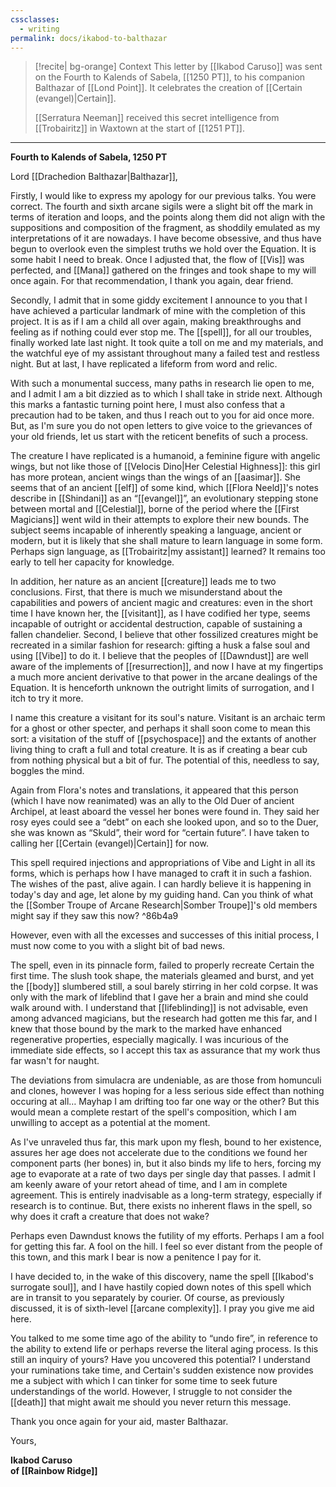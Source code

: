 ```yaml
---
cssclasses:
  - writing
permalink: docs/ikabod-to-balthazar
---
```

>[!recite| bg-orange] Context
This letter by [[Ikabod Caruso]]  was sent on the Fourth to Kalends of Sabela, [[1250 PT]], to his companion Balthazar of [[Lond Point]]. It celebrates the creation of [[Certain (evangel)|Certain]].
>
> [[Serratura Neeman]] received this secret intelligence from [[Trobairitz]] in Waxtown at the start of [[1251 PT]].


---

**Fourth to Kalends of Sabela, 1250 PT**

Lord [[Drachedion Balthazar|Balthazar]],

Firstly, I would like to express my apology for our previous talks. You were correct. The fourth and sixth arcane sigils were a slight bit off the mark in terms of iteration and loops, and the points along them did not align with the suppositions and composition of the fragment, as shoddily emulated as my interpretations of it are nowadays. I have become obsessive, and thus have begun to overlook even the simplest truths we hold over the Equation. It is some habit I need to break. Once I adjusted that, the flow of [[Vis]] was perfected, and [[Mana]] gathered on the fringes and took shape to my will once again. For that recommendation, I thank you again, dear friend.

Secondly, I admit that in some giddy excitement I announce to you that I have achieved a particular landmark of mine with the completion of this project. It is as if I am a child all over again, making breakthroughs and feeling as if nothing could ever stop me. The [[spell]], for all our troubles, finally worked late last night. It took quite a toll on me and my materials, and the watchful eye of my assistant throughout many a failed test and restless night. But at last, I have replicated a lifeform from word and relic. 

With such a monumental success, many paths in research lie open to me, and I admit I am a bit dizzied as to which I shall take in stride next. Although this marks a fantastic turning point here, I must also confess that a precaution had to be taken, and thus I reach out to you for aid once more. But, as I'm sure you do not open letters to give voice to the grievances of your old friends, let us start with the reticent benefits of such a process.

The creature I have replicated is a humanoid, a feminine figure with angelic wings, but not like those of [[Velocis Dino|Her Celestial Highness]]: this girl has more protean, ancient wings than the wings of an [[aasimar]]. She seems that of an ancient [[elf]] of some kind, which [[Flora Neeld]]'s notes describe in [[Shindani]] as an “[[evangel]]”, an evolutionary stepping stone between mortal and [[Celestial]], borne of the period where the [[First Magicians]] went wild in their attempts to explore their new bounds. The subject seems incapable of inherently speaking a language, ancient or modern, but it is likely that she shall mature to learn language in some form. Perhaps sign language, as [[Trobairitz|my assistant]] learned? It remains too early to tell her capacity for knowledge.

In addition, her nature as an ancient [[creature]] leads me to two conclusions. First, that there is much we misunderstand about the capabilities and powers of ancient magic and creatures: even in the short time I have known her, the [[visitant]], as I have codified her type, seems incapable of outright or accidental destruction, capable of sustaining a fallen chandelier. Second, I believe that other fossilized creatures might be recreated in a similar fashion for research: gifting a husk a false soul and using [[Vibe]] to do it. I believe that the peoples of [[Dawndust]] are well aware of the implements of [[resurrection]], and now I have at my fingertips a much more ancient derivative to that power in the arcane dealings of the Equation. It is henceforth unknown the outright limits of surrogation, and I itch to try it more. 

I name this creature a visitant for its soul's nature. Visitant is an archaic term for a ghost or other specter, and perhaps it shall soon come to mean this sort: a visitation of the stuff of [[psychospace]] and the extants of another living thing to craft a full and total creature. It is as if creating a bear cub from nothing physical but a bit of fur. The potential of this, needless to say, boggles the mind.

Again from Flora's notes and translations, it appeared that this person (which I have now reanimated) was an ally to the Old Duer of ancient Archipel, at least aboard the vessel her bones were found in. They said her rosy eyes could see a “debt” on each she looked upon, and so to the Duer, she was known as “Skuld”, their word for “certain future”. I have taken to calling her [[Certain (evangel)|Certain]] for now.

This spell required injections and appropriations of Vibe and Light in all its forms, which is perhaps how I have managed to craft it in such a fashion. The wishes of the past, alive again. I can hardly believe it is happening in today's day and age, let alone by my guiding hand. Can you think of what the [[Somber Troupe of Arcane Research|Somber Troupe]]'s old members might say if they saw this now? ^86b4a9

However, even with all the excesses and successes of this initial process, I must now come to you with a slight bit of bad news.

The spell, even in its pinnacle form, failed to properly recreate Certain the first time. The slush took shape, the materials gleamed and burst, and yet the [[body]] slumbered still, a soul barely stirring in her cold corpse. It was only with the mark of lifeblind that I gave her a brain and mind she could walk around with. I understand that [[lifeblinding]] is not advisable, even among advanced magicians, but the research had gotten me this far, and I knew that those bound by the mark to the marked have enhanced regenerative properties, especially magically. I was incurious of the immediate side effects, so I accept this tax as assurance that my work thus far wasn't for naught. 

The deviations from simulacra are undeniable, as are those from homunculi and clones, however I was hoping for a less serious side effect than nothing occuring at all… Mayhap I am drifting too far one way or the other? But this would mean a complete restart of the spell's composition, which I am unwilling to accept as a potential at the moment.

As I've unraveled thus far, this mark upon my flesh, bound to her existence, assures her age does not accelerate due to the conditions we found her component parts (her bones) in, but it also binds my life to hers, forcing my age to evaporate at a rate of two days per single day that passes. I admit I am keenly aware of your retort ahead of time, and I am in complete agreement. This is entirely inadvisable as a long-term strategy, especially if research is to continue. But, there exists no inherent flaws in the spell, so why does it craft a creature that does not wake? 

Perhaps even Dawndust knows the futility of my efforts. Perhaps I am a fool for getting this far. A fool on the hill. I feel so ever distant from the people of this town, and this mark I bear is now a penitence I pay for it.

I have decided to, in the wake of this discovery, name the spell [[Ikabod's surrogate soul]], and I have hastily copied down notes of this spell which are in transit to you separately by courier. Of course, as previously discussed, it is of sixth-level [[arcane complexity]]. I pray you give me aid here. 

You talked to me some time ago of the ability to “undo fire”, in reference to the ability to extend life or perhaps reverse the literal aging process. Is this still an inquiry of yours? Have you uncovered this potential? I understand your ruminations take time, and Certain's sudden existence now provides me a subject with which I can tinker for some time to seek future understandings of the world. However, I struggle to not consider the [[death]] that might await me should you never return this message. 

Thank you once again for your aid, master Balthazar.

Yours,

**Ikabod Caruso <br>of [[Rainbow Ridge]]**